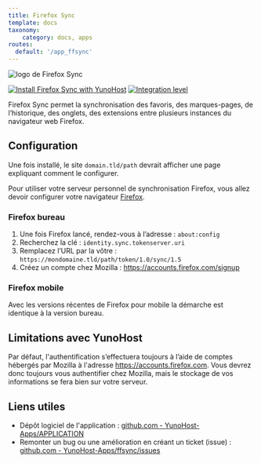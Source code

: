 ```yaml
---
title: Firefox Sync
template: docs
taxonomy:
    category: docs, apps
routes:
  default: '/app_ffsync'
---
```


![logo de Firefox Sync](image://ffsync_logo.png?width=80)

[![Install Firefox Sync with YunoHost](https://install-app.yunohost.org/install-with-yunohost.png)](https://install-app.yunohost.org/?app=ffsync) [![Integration level](https://dash.yunohost.org/integration/ffsync.svg)](https://dash.yunohost.org/appci/app/ffsync)

Firefox Sync permet la synchronisation des favoris, des marques-pages, de l’historique, des onglets, des extensions entre plusieurs instances du navigateur web Firefox.

## Configuration

Une fois installé, le site `domain.tld/path` devrait afficher une page expliquant comment le configurer.

Pour utiliser votre serveur personnel de synchronisation Firefox, vous allez devoir configurer votre navigateur [Firefox](https://www.mozilla.org/fr/firefox/new/).

### Firefox bureau

1. Une fois Firefox lancé, rendez-vous à l’adresse : `about:config`
2. Recherchez la clé : `identity.sync.tokenserver.uri`
3. Remplacez l’URL par la vôtre : `https://mondomaine.tld/path/token/1.0/sync/1.5`
4. Créez un compte chez Mozilla : https://accounts.firefox.com/signup

### Firefox mobile

Avec les versions récentes de Firefox pour mobile la démarche est identique à la version bureau.

## Limitations avec YunoHost

Par défaut, l'authentification s’effectuera toujours à l’aide de comptes hébergés par Mozilla à l'adresse https://accounts.firefox.com. Vous devrez donc toujours vous authentifier chez Mozilla, mais le stockage de vos informations se fera bien sur votre serveur.

## Liens utiles

 + Dépôt logiciel de l'application : [github.com - YunoHost-Apps/APPLICATION](https://github.com/YunoHost-Apps/ffsync_ynh)
 + Remonter un bug ou une amélioration en créant un ticket (issue) : [github.com - YunoHost-Apps/ffsync/issues](https://github.com/YunoHost-Apps/ffsync_ynh/issues)
